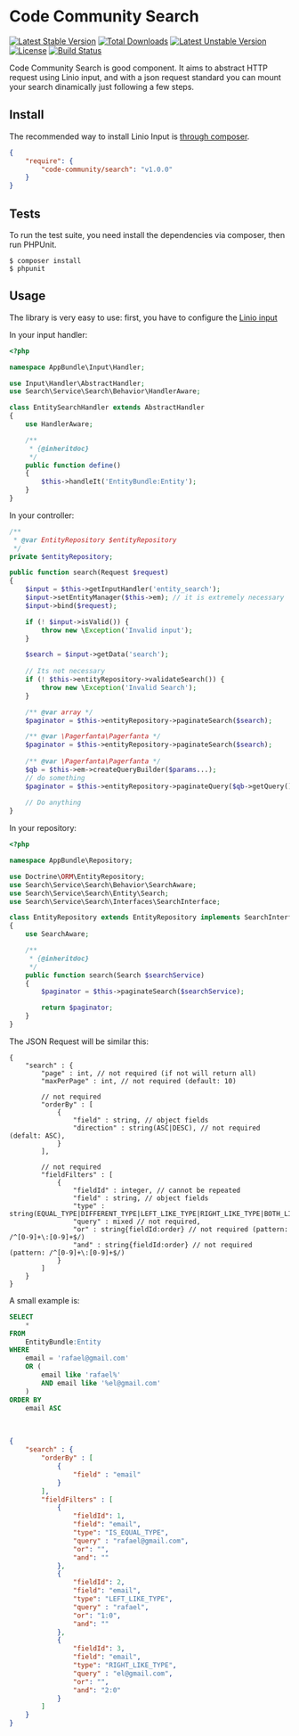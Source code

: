 Code Community Search
=====================

[![Latest Stable Version](https://poser.pugx.org/code-community/search/v/stable)](https://packagist.org/packages/code-community/search) [![Total Downloads](https://poser.pugx.org/code-community/search/downloads)](https://packagist.org/packages/code-community/search) [![Latest Unstable Version](https://poser.pugx.org/code-community/search/v/unstable)](https://packagist.org/packages/code-community/search) [![License](https://poser.pugx.org/code-community/search/license)](https://packagist.org/packages/code-community/search) [![Build Status](https://travis-ci.org/code-community/search.svg?branch=master)](https://travis-ci.org/code-community/search)

Code Community Search is good component. It aims to
abstract HTTP request using Linio input, and with a json request standard you can mount your search dinamically just following a few steps.

Install
-------

The recommended way to install Linio Input is [through composer](http://getcomposer.org).

```JSON
{
    "require": {
        "code-community/search": "v1.0.0"
    }
}
```

Tests
-----

To run the test suite, you need install the dependencies via composer, then
run PHPUnit.

    $ composer install
    $ phpunit

Usage
-----

The library is very easy to use: first, you have to configure the [Linio input](https://github.com/code-community/input/blob/master/README.md)

In your input handler:

```php
<?php

namespace AppBundle\Input\Handler;

use Input\Handler\AbstractHandler;
use Search\Service\Search\Behavior\HandlerAware;

class EntitySearchHandler extends AbstractHandler
{
    use HandlerAware;

    /**
     * {@inheritdoc}
     */
    public function define()
    {
        $this->handleIt('EntityBundle:Entity');
    }
}
```

In your controller:

```php
/**
 * @var EntityRepository $entityRepository
 */
private $entityRepository;

public function search(Request $request)
{
    $input = $this->getInputHandler('entity_search');
    $input->setEntityManager($this->em); // it is extremely necessary
    $input->bind($request);

    if (! $input->isValid()) {
        throw new \Exception('Invalid input');
    }

    $search = $input->getData('search');
    
    // Its not necessary
    if (! $this->entityRepository->validateSearch()) {
        throw new \Exception('Invalid Search');
    }

    /** @var array */
    $paginator = $this->entityRepository->paginateSearch($search);

    /** @var \Pagerfanta\Pagerfanta */
    $paginator = $this->entityRepository->paginateSearch($search);
    
    /** @var \Pagerfanta\Pagerfanta */
    $qb = $this->em->createQueryBuilder($params...);
    // do something
    $paginator = $this->entityRepository->paginateQuery($qb->getQuery(), $search);
    
    // Do anything
}
```

In your repository:

```php
<?php

namespace AppBundle\Repository;

use Doctrine\ORM\EntityRepository;
use Search\Service\Search\Behavior\SearchAware;
use Search\Service\Search\Entity\Search;
use Search\Service\Search\Interfaces\SearchInterface;

class EntityRepository extends EntityRepository implements SearchInterface
{
    use SearchAware;

    /**
     * {@inheritdoc}
     */
    public function search(Search $searchService)
    {
        $paginator = $this->paginateSearch($searchService);

        return $paginator;
    }
}
```

The JSON Request will be similar this:

```
{
    "search" : {
        "page" : int, // not required (if not will return all)
        "maxPerPage" : int, // not required (default: 10)

        // not required
        "orderBy" : [
            {
                "field" : string, // object fields
                "direction" : string(ASC|DESC), // not required (defalt: ASC),
            }
        ],
        
        // not required
        "fieldFilters" : [
            {
                "fieldId" : integer, // cannot be repeated
                "field" : string, // object fields
                "type" : string(EQUAL_TYPE|DIFFERENT_TYPE|LEFT_LIKE_TYPE|RIGHT_LIKE_TYPE|BOTH_LIKE_TYPE|LIKE_TYPE|IS_NULL_TYPE|IS_NOT_NULL_TYPE)
                "query" : mixed // not required,
                "or" : string{fieldId:order} // not required (pattern: /^[0-9]+\:[0-9]+$/)
                "and" : string{fieldId:order} // not required (pattern: /^[0-9]+\:[0-9]+$/)
            }
        ]
    }
}
```

A small example is:

```sql
SELECT
    *
FROM
    EntityBundle:Entity
WHERE
    email = 'rafael@gmail.com'
    OR (
        email like 'rafael%'
        AND email like '%el@gmail.com'
    )
ORDER BY
    email ASC
```
​
```JSON
{
    "search" : {
        "orderBy" : [
            {
                "field" : "email"
            }
        ],
        "fieldFilters" : [
            {
                "fieldId": 1,
                "field": "email",
                "type": "IS_EQUAL_TYPE",
                "query" : "rafael@gmail.com",
                "or": "",
                "and": ""
            },
            {
                "fieldId": 2,
                "field": "email",
                "type": "LEFT_LIKE_TYPE",
                "query" : "rafael",
                "or": "1:0",
                "and": ""
            },
            {
                "fieldId": 3,
                "field": "email",
                "type": "RIGHT_LIKE_TYPE",
                "query" : "el@gmail.com",
                "or": "",
                "and": "2:0"
            }
        ]
    }
}
```
